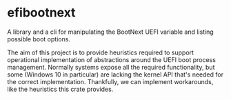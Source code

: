 # efibootnext

A library and a cli for manipulating the BootNext UEFI variable and listing
possible boot options.

The aim of this project is to provide heuristics required to support operational
implementation of abstractions around the UEFI boot process management.
Normally systems expose all the required functionality, but some (Windows 10 in
particular) are lacking the kernel API that's needed for the correct
implementation. Thankfully, we can implement workarounds, like the heuristics
this crate provides.
